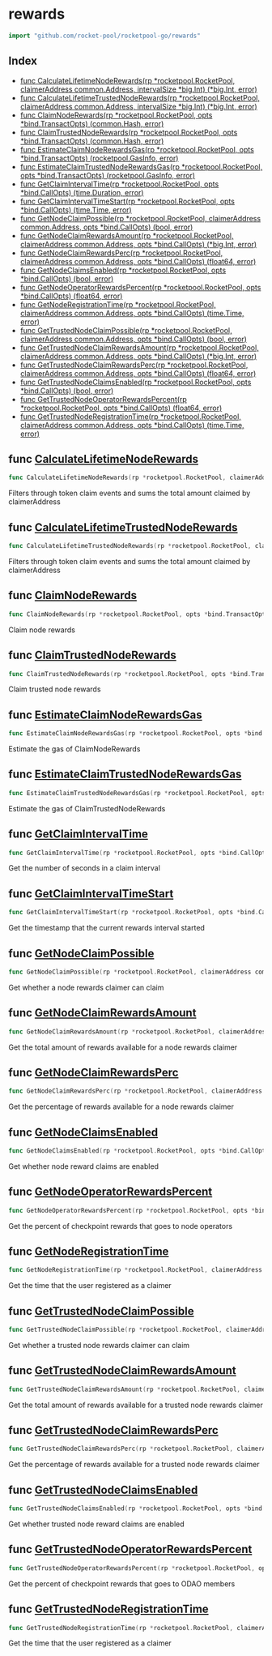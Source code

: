 # rewards

```go
import "github.com/rocket-pool/rocketpool-go/rewards"
```

## Index

- [func CalculateLifetimeNodeRewards(rp *rocketpool.RocketPool, claimerAddress common.Address, intervalSize *big.Int) (\*big.Int, error)](#func-calculatelifetimenoderewards)
- [func CalculateLifetimeTrustedNodeRewards(rp *rocketpool.RocketPool, claimerAddress common.Address, intervalSize *big.Int) (\*big.Int, error)](#func-calculatelifetimetrustednoderewards)
- [func ClaimNodeRewards(rp *rocketpool.RocketPool, opts *bind.TransactOpts) (common.Hash, error)](#func-claimnoderewards)
- [func ClaimTrustedNodeRewards(rp *rocketpool.RocketPool, opts *bind.TransactOpts) (common.Hash, error)](#func-claimtrustednoderewards)
- [func EstimateClaimNodeRewardsGas(rp *rocketpool.RocketPool, opts *bind.TransactOpts) (rocketpool.GasInfo, error)](#func-estimateclaimnoderewardsgas)
- [func EstimateClaimTrustedNodeRewardsGas(rp *rocketpool.RocketPool, opts *bind.TransactOpts) (rocketpool.GasInfo, error)](#func-estimateclaimtrustednoderewardsgas)
- [func GetClaimIntervalTime(rp *rocketpool.RocketPool, opts *bind.CallOpts) (time.Duration, error)](#func-getclaimintervaltime)
- [func GetClaimIntervalTimeStart(rp *rocketpool.RocketPool, opts *bind.CallOpts) (time.Time, error)](#func-getclaimintervaltimestart)
- [func GetNodeClaimPossible(rp *rocketpool.RocketPool, claimerAddress common.Address, opts *bind.CallOpts) (bool, error)](#func-getnodeclaimpossible)
- [func GetNodeClaimRewardsAmount(rp *rocketpool.RocketPool, claimerAddress common.Address, opts *bind.CallOpts) (\*big.Int, error)](#func-getnodeclaimrewardsamount)
- [func GetNodeClaimRewardsPerc(rp *rocketpool.RocketPool, claimerAddress common.Address, opts *bind.CallOpts) (float64, error)](#func-getnodeclaimrewardsperc)
- [func GetNodeClaimsEnabled(rp *rocketpool.RocketPool, opts *bind.CallOpts) (bool, error)](#func-getnodeclaimsenabled)
- [func GetNodeOperatorRewardsPercent(rp *rocketpool.RocketPool, opts *bind.CallOpts) (float64, error)](#func-getnodeoperatorrewardspercent)
- [func GetNodeRegistrationTime(rp *rocketpool.RocketPool, claimerAddress common.Address, opts *bind.CallOpts) (time.Time, error)](#func-getnoderegistrationtime)
- [func GetTrustedNodeClaimPossible(rp *rocketpool.RocketPool, claimerAddress common.Address, opts *bind.CallOpts) (bool, error)](#func-gettrustednodeclaimpossible)
- [func GetTrustedNodeClaimRewardsAmount(rp *rocketpool.RocketPool, claimerAddress common.Address, opts *bind.CallOpts) (\*big.Int, error)](#func-gettrustednodeclaimrewardsamount)
- [func GetTrustedNodeClaimRewardsPerc(rp *rocketpool.RocketPool, claimerAddress common.Address, opts *bind.CallOpts) (float64, error)](#func-gettrustednodeclaimrewardsperc)
- [func GetTrustedNodeClaimsEnabled(rp *rocketpool.RocketPool, opts *bind.CallOpts) (bool, error)](#func-gettrustednodeclaimsenabled)
- [func GetTrustedNodeOperatorRewardsPercent(rp *rocketpool.RocketPool, opts *bind.CallOpts) (float64, error)](#func-gettrustednodeoperatorrewardspercent)
- [func GetTrustedNodeRegistrationTime(rp *rocketpool.RocketPool, claimerAddress common.Address, opts *bind.CallOpts) (time.Time, error)](#func-gettrustednoderegistrationtime)

## func [CalculateLifetimeNodeRewards](https://github.com/rocket-pool/rocketpool-go/blob/release/rewards/node.go#L75)

```go
func CalculateLifetimeNodeRewards(rp *rocketpool.RocketPool, claimerAddress common.Address, intervalSize *big.Int) (*big.Int, error)
```

Filters through token claim events and sums the total amount claimed by claimerAddress

## func [CalculateLifetimeTrustedNodeRewards](https://github.com/rocket-pool/rocketpool-go/blob/release/rewards/trusted-node.go#L76)

```go
func CalculateLifetimeTrustedNodeRewards(rp *rocketpool.RocketPool, claimerAddress common.Address, intervalSize *big.Int) (*big.Int, error)
```

Filters through token claim events and sums the total amount claimed by claimerAddress

## func [ClaimNodeRewards](https://github.com/rocket-pool/rocketpool-go/blob/release/rewards/node.go#L66)

```go
func ClaimNodeRewards(rp *rocketpool.RocketPool, opts *bind.TransactOpts) (common.Hash, error)
```

Claim node rewards

## func [ClaimTrustedNodeRewards](https://github.com/rocket-pool/rocketpool-go/blob/release/rewards/trusted-node.go#L66)

```go
func ClaimTrustedNodeRewards(rp *rocketpool.RocketPool, opts *bind.TransactOpts) (common.Hash, error)
```

Claim trusted node rewards

## func [EstimateClaimNodeRewardsGas](https://github.com/rocket-pool/rocketpool-go/blob/release/rewards/node.go#L56)

```go
func EstimateClaimNodeRewardsGas(rp *rocketpool.RocketPool, opts *bind.TransactOpts) (rocketpool.GasInfo, error)
```

Estimate the gas of ClaimNodeRewards

## func [EstimateClaimTrustedNodeRewardsGas](https://github.com/rocket-pool/rocketpool-go/blob/release/rewards/trusted-node.go#L56)

```go
func EstimateClaimTrustedNodeRewardsGas(rp *rocketpool.RocketPool, opts *bind.TransactOpts) (rocketpool.GasInfo, error)
```

Estimate the gas of ClaimTrustedNodeRewards

## func [GetClaimIntervalTime](https://github.com/rocket-pool/rocketpool-go/blob/release/rewards/rewards.go#L103)

```go
func GetClaimIntervalTime(rp *rocketpool.RocketPool, opts *bind.CallOpts) (time.Duration, error)
```

Get the number of seconds in a claim interval

## func [GetClaimIntervalTimeStart](https://github.com/rocket-pool/rocketpool-go/blob/release/rewards/rewards.go#L89)

```go
func GetClaimIntervalTimeStart(rp *rocketpool.RocketPool, opts *bind.CallOpts) (time.Time, error)
```

Get the timestamp that the current rewards interval started

## func [GetNodeClaimPossible](https://github.com/rocket-pool/rocketpool-go/blob/release/rewards/node.go#L26)

```go
func GetNodeClaimPossible(rp *rocketpool.RocketPool, claimerAddress common.Address, opts *bind.CallOpts) (bool, error)
```

Get whether a node rewards claimer can claim

## func [GetNodeClaimRewardsAmount](https://github.com/rocket-pool/rocketpool-go/blob/release/rewards/node.go#L46)

```go
func GetNodeClaimRewardsAmount(rp *rocketpool.RocketPool, claimerAddress common.Address, opts *bind.CallOpts) (*big.Int, error)
```

Get the total amount of rewards available for a node rewards claimer

## func [GetNodeClaimRewardsPerc](https://github.com/rocket-pool/rocketpool-go/blob/release/rewards/node.go#L36)

```go
func GetNodeClaimRewardsPerc(rp *rocketpool.RocketPool, claimerAddress common.Address, opts *bind.CallOpts) (float64, error)
```

Get the percentage of rewards available for a node rewards claimer

## func [GetNodeClaimsEnabled](https://github.com/rocket-pool/rocketpool-go/blob/release/rewards/node.go#L16)

```go
func GetNodeClaimsEnabled(rp *rocketpool.RocketPool, opts *bind.CallOpts) (bool, error)
```

Get whether node reward claims are enabled

## func [GetNodeOperatorRewardsPercent](https://github.com/rocket-pool/rocketpool-go/blob/release/rewards/rewards.go#L117)

```go
func GetNodeOperatorRewardsPercent(rp *rocketpool.RocketPool, opts *bind.CallOpts) (float64, error)
```

Get the percent of checkpoint rewards that goes to node operators

## func [GetNodeRegistrationTime](https://github.com/rocket-pool/rocketpool-go/blob/release/rewards/node.go#L114)

```go
func GetNodeRegistrationTime(rp *rocketpool.RocketPool, claimerAddress common.Address, opts *bind.CallOpts) (time.Time, error)
```

Get the time that the user registered as a claimer

## func [GetTrustedNodeClaimPossible](https://github.com/rocket-pool/rocketpool-go/blob/release/rewards/trusted-node.go#L26)

```go
func GetTrustedNodeClaimPossible(rp *rocketpool.RocketPool, claimerAddress common.Address, opts *bind.CallOpts) (bool, error)
```

Get whether a trusted node rewards claimer can claim

## func [GetTrustedNodeClaimRewardsAmount](https://github.com/rocket-pool/rocketpool-go/blob/release/rewards/trusted-node.go#L46)

```go
func GetTrustedNodeClaimRewardsAmount(rp *rocketpool.RocketPool, claimerAddress common.Address, opts *bind.CallOpts) (*big.Int, error)
```

Get the total amount of rewards available for a trusted node rewards claimer

## func [GetTrustedNodeClaimRewardsPerc](https://github.com/rocket-pool/rocketpool-go/blob/release/rewards/trusted-node.go#L36)

```go
func GetTrustedNodeClaimRewardsPerc(rp *rocketpool.RocketPool, claimerAddress common.Address, opts *bind.CallOpts) (float64, error)
```

Get the percentage of rewards available for a trusted node rewards claimer

## func [GetTrustedNodeClaimsEnabled](https://github.com/rocket-pool/rocketpool-go/blob/release/rewards/trusted-node.go#L16)

```go
func GetTrustedNodeClaimsEnabled(rp *rocketpool.RocketPool, opts *bind.CallOpts) (bool, error)
```

Get whether trusted node reward claims are enabled

## func [GetTrustedNodeOperatorRewardsPercent](https://github.com/rocket-pool/rocketpool-go/blob/release/rewards/rewards.go#L131)

```go
func GetTrustedNodeOperatorRewardsPercent(rp *rocketpool.RocketPool, opts *bind.CallOpts) (float64, error)
```

Get the percent of checkpoint rewards that goes to ODAO members

## func [GetTrustedNodeRegistrationTime](https://github.com/rocket-pool/rocketpool-go/blob/release/rewards/trusted-node.go#L115)

```go
func GetTrustedNodeRegistrationTime(rp *rocketpool.RocketPool, claimerAddress common.Address, opts *bind.CallOpts) (time.Time, error)
```

Get the time that the user registered as a claimer
